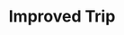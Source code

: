 ---
title: "Improved Trip"

feat:
  types: ["General", "Fighter"]
  prerequisite: |
    Int 13, Combat Expertise.
  benefit: |
    You do not provoke an attack of opportunity when you attempt to trip an opponent while you are unarmed. You also gain a +4 bonus on your Strength check to trip your opponent.

    If you trip an opponent in melee combat, you immediately get a melee attack against that opponent as if you hadn't used your attack for the trip attempt.
  normal: |
    Without this feat, you provoke an attack of opportunity when you attempt to trip an opponent while you are unarmed.
  special: |
    At 6th level, a monk may select Improved Trip as a bonus feat, even if she does not have the prerequisites.

    A fighter may select Improved Trip as one of his fighter bonus feats.
---